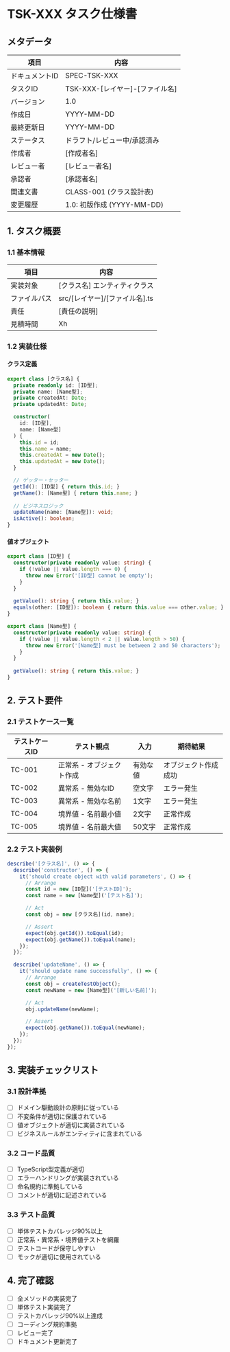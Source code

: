 # TSK-XXX タスク仕様書

## メタデータ
| 項目 | 内容 |
|------|------|
| ドキュメントID | SPEC-TSK-XXX |
| タスクID | TSK-XXX-[レイヤー]-[ファイル名] |
| バージョン | 1.0 |
| 作成日 | YYYY-MM-DD |
| 最終更新日 | YYYY-MM-DD |
| ステータス | ドラフト/レビュー中/承認済み |
| 作成者 | [作成者名] |
| レビュー者 | [レビュー者名] |
| 承認者 | [承認者名] |
| 関連文書 | CLASS-001 (クラス設計表) |
| 変更履歴 | 1.0: 初版作成 (YYYY-MM-DD) |

## 1. タスク概要

### 1.1 基本情報
| 項目 | 内容 |
|------|------|
| 実装対象 | [クラス名] エンティティクラス |
| ファイルパス | src/[レイヤー]/[ファイル名].ts |
| 責任 | [責任の説明] |
| 見積時間 | Xh |

### 1.2 実装仕様
#### クラス定義
```typescript
export class [クラス名] {
  private readonly id: [ID型];
  private name: [Name型];
  private createdAt: Date;
  private updatedAt: Date;

  constructor(
    id: [ID型],
    name: [Name型]
  ) {
    this.id = id;
    this.name = name;
    this.createdAt = new Date();
    this.updatedAt = new Date();
  }

  // ゲッター・セッター
  getId(): [ID型] { return this.id; }
  getName(): [Name型] { return this.name; }
  
  // ビジネスロジック
  updateName(name: [Name型]): void;
  isActive(): boolean;
}
```

#### 値オブジェクト
```typescript
export class [ID型] {
  constructor(private readonly value: string) {
    if (!value || value.length === 0) {
      throw new Error('[ID型] cannot be empty');
    }
  }
  
  getValue(): string { return this.value; }
  equals(other: [ID型]): boolean { return this.value === other.value; }
}

export class [Name型] {
  constructor(private readonly value: string) {
    if (!value || value.length < 2 || value.length > 50) {
      throw new Error('[Name型] must be between 2 and 50 characters');
    }
  }
  
  getValue(): string { return this.value; }
}
```

## 2. テスト要件

### 2.1 テストケース一覧
| テストケースID | テスト観点 | 入力 | 期待結果 |
|----------------|------------|------|----------|
| TC-001 | 正常系 - オブジェクト作成 | 有効な値 | オブジェクト作成成功 |
| TC-002 | 異常系 - 無効なID | 空文字 | エラー発生 |
| TC-003 | 異常系 - 無効な名前 | 1文字 | エラー発生 |
| TC-004 | 境界値 - 名前最小値 | 2文字 | 正常作成 |
| TC-005 | 境界値 - 名前最大値 | 50文字 | 正常作成 |

### 2.2 テスト実装例
```typescript
describe('[クラス名]', () => {
  describe('constructor', () => {
    it('should create object with valid parameters', () => {
      // Arrange
      const id = new [ID型]('[テストID]');
      const name = new [Name型]('[テスト名]');

      // Act
      const obj = new [クラス名](id, name);

      // Assert
      expect(obj.getId()).toEqual(id);
      expect(obj.getName()).toEqual(name);
    });
  });

  describe('updateName', () => {
    it('should update name successfully', () => {
      // Arrange
      const obj = createTestObject();
      const newName = new [Name型]('[新しい名前]');

      // Act
      obj.updateName(newName);

      // Assert
      expect(obj.getName()).toEqual(newName);
    });
  });
});
```

## 3. 実装チェックリスト

### 3.1 設計準拠
- [ ] ドメイン駆動設計の原則に従っている
- [ ] 不変条件が適切に保護されている
- [ ] 値オブジェクトが適切に実装されている
- [ ] ビジネスルールがエンティティに含まれている

### 3.2 コード品質
- [ ] TypeScript型定義が適切
- [ ] エラーハンドリングが実装されている
- [ ] 命名規約に準拠している
- [ ] コメントが適切に記述されている

### 3.3 テスト品質
- [ ] 単体テストカバレッジ90%以上
- [ ] 正常系・異常系・境界値テストを網羅
- [ ] テストコードが保守しやすい
- [ ] モックが適切に使用されている

## 4. 完了確認
- [ ] 全メソッドの実装完了
- [ ] 単体テスト実装完了
- [ ] テストカバレッジ90%以上達成
- [ ] コーディング規約準拠
- [ ] レビュー完了
- [ ] ドキュメント更新完了
